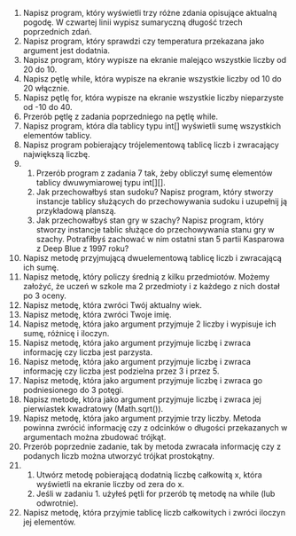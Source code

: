 1. Napisz program, który wyświetli trzy różne zdania opisujące aktualną pogodę. W czwartej linii wypisz sumaryczną długość trzech poprzednich zdań.
2. Napisz program, który sprawdzi czy temperatura przekazana jako argument jest dodatnia.
3. Napisz program, który wypisze na ekranie malejąco wszystkie liczby od 20 do 10.
4. Napisz pętlę while, która wypisze na ekranie wszystkie liczby od 10 do 20 włącznie.
5. Napisz pętlę for, która wypisze na ekranie wszystkie liczby nieparzyste od -10 do 40.
6. Przerób pętlę z zadania poprzedniego na pętlę while.
7. Napisz program, która dla tablicy typu int[] wyświetli sumę wszystkich elementów tablicy.
8. Napisz program pobierający trójelementową tablicę liczb i zwracający największą liczbę.
9. 
   1. Przerób program z zadania 7 tak, żeby obliczył sumę elementów tablicy dwuwymiarowej typu int[][]. 
   2. Jak przechowałbyś stan sudoku? Napisz program, który stworzy instancje tablicy służących do przechowywania sudoku i uzupełnij ją przykładową planszą.
   3. Jak przechowałbyś stan gry w szachy? Napisz program, który stworzy instancje tablic służące do przechowywania stanu gry w szachy. Potrafiłbyś zachować w nim ostatni stan 5 partii Kasparowa z Deep Blue z 1997 roku?
10. Napisz metodę przyjmującą dwuelementową tablicę liczb i zwracającą ich sumę.
11. Napisz metodę, który policzy średnią z kilku przedmiotów. Możemy założyć, że uczeń w szkole ma 2 przedmioty i z każdego z nich dostał po 3 oceny.
12. Napisz metodę, która zwróci Twój aktualny wiek.
13. Napisz metodę, która zwróci Twoje imię.
14. Napisz metodę, która jako argument przyjmuje 2 liczby i wypisuje ich sumę, różnicę i iloczyn.
15. Napisz metodę, która jako argument przyjmuje liczbę i zwraca informację czy liczba jest parzysta.
16. Napisz metodę, która jako argument przyjmuje liczbę i zwraca informację czy liczba jest podzielna przez 3 i przez 5.
17. Napisz metodę, która jako argument przyjmuje liczbę i zwraca go podniesionego do 3 potęgi.
18. Napisz metodę, która jako argument przyjmuje liczbę i zwraca jej pierwiastek kwadratowy (Math.sqrt()).
19. Napisz metodę, która jako argument przyjmie trzy liczby. Metoda powinna zwrócić informację czy z odcinków o długości przekazanych w argumentach można zbudować trójkąt.
20. Przerób poprzednie zadanie, tak by metoda zwracała informację czy z podanych liczb można utworzyć trójkat prostokątny.
21.   
    1. Utwórz metodę pobierającą dodatnią liczbę całkowitą x, która wyświetli na ekranie liczby od zera do x.  
    2. Jeśli w zadaniu 1. użyłeś pętli for przerób tę metodę na while (lub odwrotnie).  
22. Napisz metodę, która przyjmie tablicę liczb całkowitych i zwróci iloczyn jej elementów.